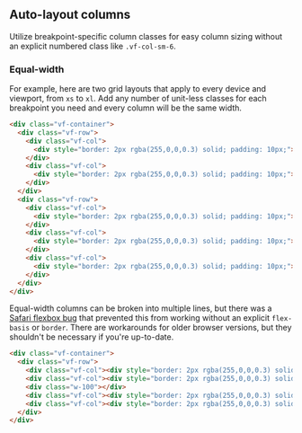 
## Auto-layout columns

Utilize breakpoint-specific column classes for easy column sizing without an explicit numbered class like `.vf-col-sm-6`.

### Equal-width

For example, here are two grid layouts that apply to every device and viewport, from `xs` to `xl`. Add any number of unit-less classes for each breakpoint you need and every column will be the same width.

```html
<div class="vf-container">
  <div class="vf-row">
    <div class="vf-col">
      <div style="border: 2px rgba(255,0,0,0.3) solid; padding: 10px;">1 of 2</div>
    </div>
    <div class="vf-col">
      <div style="border: 2px rgba(255,0,0,0.3) solid; padding: 10px;">2 of 2</div>
    </div>
  </div>
  <div class="vf-row">
    <div class="vf-col">
      <div style="border: 2px rgba(255,0,0,0.3) solid; padding: 10px;">1 of 3</div>
    </div>
    <div class="vf-col">
      <div style="border: 2px rgba(255,0,0,0.3) solid; padding: 10px;">2 of 3</div>
    </div>
    <div class="vf-col">
      <div style="border: 2px rgba(255,0,0,0.3) solid; padding: 10px;">3 of 3</div>
    </div>
  </div>
</div>
```

Equal-width columns can be broken into multiple lines, but there was a [Safari flexbox bug](https://github.com/philipwalton/flexbugs#flexbug-11) that prevented this from working without an explicit `flex-basis` or `border`. There are workarounds for older browser versions, but they shouldn't be necessary if you're up-to-date.

```html
<div class="vf-container">
  <div class="vf-row">
    <div class="vf-col"><div style="border: 2px rgba(255,0,0,0.3) solid; padding: 10px;">Column</div></div>
    <div class="vf-col"><div style="border: 2px rgba(255,0,0,0.3) solid; padding: 10px;">Column</div></div>
    <div class="w-100"></div>
    <div class="vf-col"><div style="border: 2px rgba(255,0,0,0.3) solid; padding: 10px;">Column</div></div>
    <div class="vf-col"><div style="border: 2px rgba(255,0,0,0.3) solid; padding: 10px;">Column</div></div>
  </div>
</div>
```

